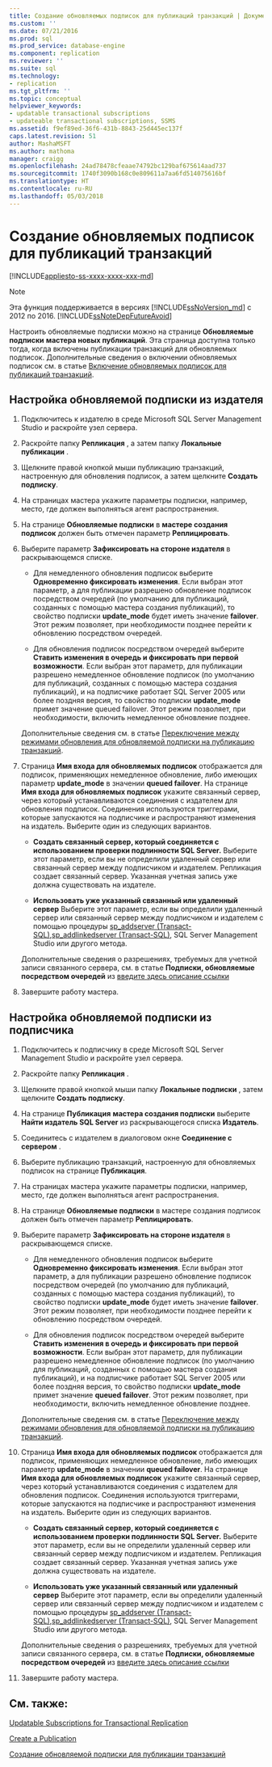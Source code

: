 ```yaml
---
title: Создание обновляемых подписок для публикаций транзакций | Документация Майкрософт
ms.custom: ''
ms.date: 07/21/2016
ms.prod: sql
ms.prod_service: database-engine
ms.component: replication
ms.reviewer: ''
ms.suite: sql
ms.technology:
- replication
ms.tgt_pltfrm: ''
ms.topic: conceptual
helpviewer_keywords:
- updatable transactional subscriptions
- updateable transactional subscriptions, SSMS
ms.assetid: f9ef89ed-36f6-431b-8843-25d445ec137f
caps.latest.revision: 51
author: MashaMSFT
ms.author: mathoma
manager: craigg
ms.openlocfilehash: 24ad78478cfeaae74792bc129baf675614aad737
ms.sourcegitcommit: 1740f3090b168c0e809611a7aa6fd514075616bf
ms.translationtype: HT
ms.contentlocale: ru-RU
ms.lasthandoff: 05/03/2018
---
```

# <a name="create-an-updatable-subscription-to-a-transactional-publication"></a>Создание обновляемых подписок для публикаций транзакций
[!INCLUDE[appliesto-ss-xxxx-xxxx-xxx-md](../../../includes/appliesto-ss-xxxx-xxxx-xxx-md.md)]
> [!NOTE]  
>  Эта функция поддерживается в версиях [!INCLUDE[ssNoVersion_md](../../../includes/ssnoversion-md.md)] с 2012 по 2016.  [!INCLUDE[ssNoteDepFutureAvoid](../../../includes/ssnotedepfutureavoid-md.md)]  
 
Настроить обновляемые подписки можно на странице **Обновляемые подписки** **мастера новых публикаций**. Эта страница доступна только тогда, когда включены публикации транзакций для обновляемых подписок. Дополнительные сведения о включении обновляемых подписок см. в статье [Включение обновляемых подписок для публикаций транзакций](../../../relational-databases/replication/publish/enable-updating-subscriptions-for-transactional-publications.md).   
  
## <a name="to-configure-an-updatable-subscription-from-the-publisher"></a>Настройка обновляемой подписки из издателя  

1. Подключитесь к издателю в среде Microsoft SQL Server Management Studio и раскройте узел сервера.

2. Раскройте папку **Репликация** , а затем папку **Локальные публикации** .

3. Щелкните правой кнопкой мыши публикацию транзакций, настроенную для обновления подписок, а затем щелкните **Создать подписку**.

4. На страницах мастера укажите параметры подписки, например, место, где должен выполняться агент распространения.

5. На странице **Обновляемые подписки** в **мастере создания подписок** должен быть отмечен параметр **Реплицировать**.

6. Выберите параметр **Зафиксировать на стороне издателя** в раскрывающемся списке.

    * Для немедленного обновления подписок выберите **Одновременно фиксировать изменения**. Если выбран этот параметр, а для публикации разрешено обновление подписок посредством очередей (по умолчанию для публикаций, созданных с помощью мастера создания публикаций), то свойство подписки **update_mode** будет иметь значение **failover**. Этот режим позволяет, при необходимости позднее перейти к обновлению посредством очередей.

    * Для обновления подписок посредством очередей выберите **Ставить изменения в очередь и фиксировать при первой возможности**. Если выбран этот параметр, для публикации разрешено немедленное обновление подписок (по умолчанию для публикаций, созданных с помощью мастера создания публикаций), и на подписчике работает SQL Server 2005 или более поздняя версия, то свойство подписки **update_mode** примет значение queued failover. Этот режим позволяет, при необходимости, включить немедленное обновление позднее.

    Дополнительные сведения см. в статье [Переключение между режимами обновления для обновляемой подписки на публикацию транзакций](../../../relational-databases/replication/administration/switch-between-update-modes-for-an-updatable-transactional-subscription.md).

7. Страница **Имя входа для обновляемых подписок** отображается для подписок, применяющих немедленное обновление, либо имеющих параметр **update_mode** в значении **queued failover**. На странице **Имя входа для обновляемых подписок** укажите связанный сервер, через который устанавливаются соединения с издателем для обновления подписок. Соединения используются триггерами, которые запускаются на подписчике и распространяют изменения на издатель. Выберите один из следующих вариантов.

    * **Создать связанный сервер, который соединяется с использованием проверки подлинности SQL Server.** Выберите этот параметр, если вы не определили удаленный сервер или связанный сервер между подписчиком и издателем. Репликация создает связанный сервер. Указанная учетная запись уже должна существовать на издателе.

    * **Использовать уже указанный связанный или удаленный сервер** Выберите этот параметр, если вы определили удаленный сервер или связанный сервер между подписчиком и издателем с помощью процедуры [sp_addserver (Transact-SQL)](../../../relational-databases/system-stored-procedures/sp-addserver-transact-sql.md),[sp_addlinkedserver (Transact-SQL)](../../../relational-databases/system-stored-procedures/sp-addlinkedserver-transact-sql.md), SQL Server Management Studio или другого метода.

    Дополнительные сведения о разрешениях, требуемых для учетной записи связанного сервера, см. в статье **Подписки, обновляемые посредством очередей** из [введите здесь описание ссылки](../../../relational-databases/replication/security/secure-the-subscriber.md)

8. Завершите работу мастера.

## <a name="to-configure-an-updatable-subscription-from-the-subscriber"></a>Настройка обновляемой подписки из подписчика


1. Подключитесь к подписчику в среде Microsoft SQL Server Management Studio и раскройте узел сервера.

2. Раскройте папку **Репликация** .

3. Щелкните правой кнопкой мыши папку **Локальные подписки** , затем щелкните **Создать подписку**.

4. На странице **Публикация** **мастера создания подписки** выберите **Найти издатель SQL Server** из раскрывающегося списка **Издатель**.

5. Соединитесь с издателем в диалоговом окне **Соединение с сервером** .

6. Выберите публикацию транзакций, настроенную для обновляемых подписок на странице **Публикация**.

7. На страницах мастера укажите параметры подписки, например, место, где должен выполняться агент распространения.

8. На странице **Обновляемые подписки** в мастере создания подписок должен быть отмечен параметр **Реплицировать**.

9. Выберите параметр **Зафиксировать на стороне издателя** в раскрывающемся списке.

    * Для немедленного обновления подписок выберите **Одновременно фиксировать изменения**. Если выбран этот параметр, а для публикации разрешено обновление подписок посредством очередей (по умолчанию для публикаций, созданных с помощью мастера создания публикаций), то свойство подписки **update_mode** будет иметь значение **failover**. Этот режим позволяет, при необходимости позднее перейти к обновлению посредством очередей.

    * Для обновления подписок посредством очередей выберите **Ставить изменения в очередь и фиксировать при первой возможности**. Если выбран этот параметр, для публикации разрешено немедленное обновление подписок (по умолчанию для публикаций, созданных с помощью мастера создания публикаций), и на подписчике работает SQL Server 2005 или более поздняя версия, то свойство подписки **update_mode** примет значение **queued failover**. Этот режим позволяет, при необходимости, включить немедленное обновление позднее.

    Дополнительные сведения см. в статье [Переключение между режимами обновления для обновляемой подписки на публикацию транзакций](../../../relational-databases/replication/administration/switch-between-update-modes-for-an-updatable-transactional-subscription.md).

10. Страница **Имя входа для обновляемых подписок** отображается для подписок, применяющих немедленное обновление, либо имеющих параметр **update_mode** в значении **queued failover**. На странице **Имя входа для обновляемых подписок** укажите связанный сервер, через который устанавливаются соединения с издателем для обновления подписок. Соединения используются триггерами, которые запускаются на подписчике и распространяют изменения на издатель. Выберите один из следующих вариантов.

    * **Создать связанный сервер, который соединяется с использованием проверки подлинности SQL Server.** Выберите этот параметр, если вы не определили удаленный сервер или связанный сервер между подписчиком и издателем. Репликация создает связанный сервер. Указанная учетная запись уже должна существовать на издателе.

    * **Использовать уже указанный связанный или удаленный сервер** Выберите этот параметр, если вы определили удаленный сервер или связанный сервер между подписчиком и издателем с помощью процедуры [sp_addserver (Transact-SQL)](../../../relational-databases/system-stored-procedures/sp-addserver-transact-sql.md),[sp_addlinkedserver (Transact-SQL)](../../../relational-databases/system-stored-procedures/sp-addlinkedserver-transact-sql.md), SQL Server Management Studio или другого метода.

    Дополнительные сведения о разрешениях, требуемых для учетной записи связанного сервера, см. в статье **Подписки, обновляемые посредством очередей** из [введите здесь описание ссылки](../../../relational-databases/replication/security/secure-the-subscriber.md)

11. Завершите работу мастера.

## <a name="see-also"></a>См. также:

[Updatable Subscriptions for Transactional Replication](../../../relational-databases/replication/transactional/updatable-subscriptions-for-transactional-replication.md)

[Create a Publication](../../../relational-databases/replication/publish/create-a-publication.md)

[Создание обновляемой подписки для публикации транзакций](../../../relational-databases/replication/publish/create-updatable-subscription-to-transactional-publication.md) 

